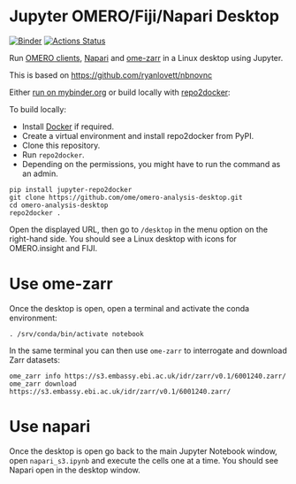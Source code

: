 # Jupyter OMERO/Fiji/Napari Desktop
[![Binder](https://mybinder.org/badge_logo.svg)](https://mybinder.org/v2/gh/ome/omero-analysis-desktop/master?filepath=napari_s3.ipynb)
[![Actions Status](https://github.com/ome/omero-analysis-desktop/workflows/repo2docker/badge.svg)](https://github.com/ome/omero-analysis-desktop/actions)


Run [OMERO clients](https://www.openmicroscopy.org/omero/downloads/), [Napari](http://napari.org/) and [ome-zarr](https://github.com/ome/ome-zarr-py) in a Linux desktop using Jupyter.

This is based on https://github.com/ryanlovett/nbnovnc

Either [run on mybinder.org](https://mybinder.org/v2/gh/ome/omero-analysis-desktop/master) or build locally with [repo2docker](https://repo2docker.readthedocs.io/):

To build locally:

 * Install [Docker](https://www.docker.com/) if required.
 * Create a virtual environment and install repo2docker from PyPI.
 * Clone this repository.
 * Run  ``repo2docker``. 
 * Depending on the permissions, you might have to run the command as an admin.

```
pip install jupyter-repo2docker
git clone https://github.com/ome/omero-analysis-desktop.git
cd omero-analysis-desktop
repo2docker .
```

Open the displayed URL, then go to `/desktop` in the menu option on the right-hand side.
You should see a Linux desktop with icons for OMERO.insight and FIJI.

Use ome-zarr
============

Once the desktop is open, open a terminal and activate the conda environment:

```
. /srv/conda/bin/activate notebook
```

In the same terminal you can then use ``ome-zarr`` to interrogate and download Zarr datasets:

``ome_zarr info https://s3.embassy.ebi.ac.uk/idr/zarr/v0.1/6001240.zarr/``
``ome_zarr download https://s3.embassy.ebi.ac.uk/idr/zarr/v0.1/6001240.zarr/``

Use napari
==========

Once the desktop is open go back to the main Jupyter Notebook window, open `napari_s3.ipynb` and execute the cells one at a time. You should see Napari open in the desktop window.
